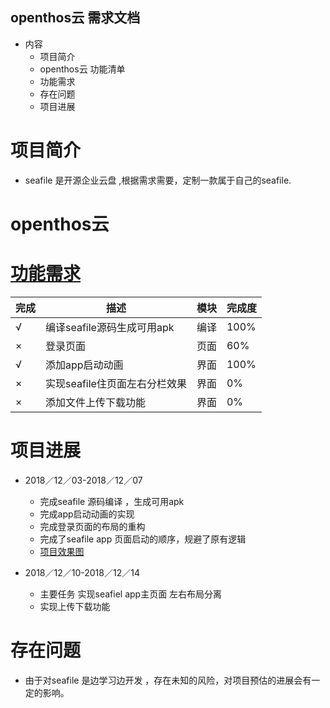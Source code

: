 ## openthos云 需求文档

  - 内容
    - 项目简介
    - openthos云 功能清单
    - 功能需求
    - 存在问题
    - 项目进展

# 项目简介
  - seafile 是开源企业云盘 ,根据需求需要，定制一款属于自己的seafile.
  
# openthos云 



# [功能需求](https://github.com/openthos/multiwin-analysis/blob/master/multiwindow/dongpeng/openthos_cloud_desktop_and_mobile_documents.md)
|完成|描述|模块|完成度|
|---|---|---|---|
|√| 编译seafile源码生成可用apk |编译|100%|
|×| 登录页面 |页面|60%|
|√| 添加app启动动画|界面|100%|
|×| 实现seafile住页面左右分栏效果|界面|0%|
|×| 添加文件上传下载功能|界面|0%|



# 项目进展
  - 2018／12／03-2018／12／07
    - 完成seafile 源码编译 ，生成可用apk
    - 完成app启动动画的实现
    - 完成登录页面的布局的重构
    - 完成了seafile app 页面启动的顺序，规避了原有逻辑
    - [项目效果图](https://github.com/openthos/multiwin-analysis/blob/master/multiwindow/dongpeng/seafile_%E7%9B%AE%E5%89%8D%E8%BF%9B%E5%B1%95%E6%95%88%E6%9E%9C%E5%9B%BE.md)
    
  - 2018／12／10-2018／12／14
    - 主要任务 实现seafiel app主页面 左右布局分离
    - 实现上传下载功能

# 存在问题
  -  由于对seafile 是边学习边开发 ，存在未知的风险，对项目预估的进展会有一定的影响。
